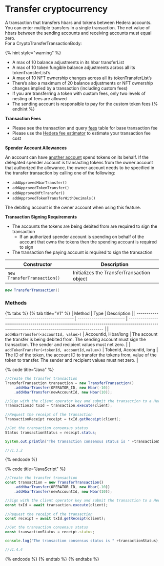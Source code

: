 # Transfer cryptocurrency

A transaction that transfers hbars and tokens between Hedera accounts. You can enter multiple transfers in a single transaction. The net value of hbars between the sending accounts and receiving accounts must equal zero.\
For a CryptoTransferTransactionBody:

{% hint style="warning" %}
* A max of 10 balance adjustments in its hbar transferList
* A max of 10 token fungible balance adjustments across all its tokenTransferList’s
* A max of 10 NFT ownership changes across all its tokenTransferList’s
* There’s also a maximum of 20 balance adjustments or NFT ownership changes implied by a transaction (including custom fees)
* If you are transferring a token with custom fees, only two levels of nesting of fees are allowed
* The sending account is responsible to pay for the custom token fees
{% endhint %}

**Transaction Fees**

* Please see the transaction and query [fees](../../../../../mainnet/fees/#transaction-and-query-fees) table for base transaction fee
* Please use the [Hedera fee estimator](https://hedera.com/fees) to estimate your transaction fee cost

**Spender Account Allowances**

An account can have [another account](../../../cryptocurrency/approve-an-allowance.md) spend tokens on its behalf. If the delegated spender account is transacting tokens from the owner account that authorized the allowance, the owner account needs to be specified in the transfer transaction by calling one of the following:

* `addApprovedHbarTransfer()`
* `addApprovedTokenTransfer()`
* `addApprovedNftTransfer()`
* `addApprovedTokenTransferWithDecimals()`

The debiting account is the owner account when using this feature.

**Transaction Signing Requirements**

* The accounts the tokens are being debited from are required to sign the transaction
  * If an authorized spender account is spending on behalf of the account that owns the tokens then the spending account is required to sign
* The transaction fee paying account is required to sign the transaction

| Constructor                 | Description                                |
| --------------------------- | ------------------------------------------ |
| `new TransferTransaction()` | Initializes the TransferTransaction object |

```java
new TransferTransaction()
```

### Methods

{% tabs %}
{% tab title="V1" %}
| Method                                         | Type                     | Description                                                                                                                                     |
| ---------------------------------------------- | ------------------------ | ----------------------------------------------------------------------------------------------------------------------------------------------- |
| `addHbarTransfer(<accountId, value>)`          | AccountId, Hbar/long     | The account the transfer is being debited from. The sending account must sign the transaction. The sender and recipient values must net zero.   |
| `addTokenTransfer(<tokenId, accountId,value>)` | TokenId, AccountId, long | The ID of the token, the account ID to transfer the tokens from, value of the token to transfer. The sender and recipient values must net zero. |

{% code title="Java" %}
```java
//Create the transfer transaction
TransferTransaction transaction = new TransferTransaction()
    .addHbarTransfer(OPERATOR_ID, new Hbar(-10))
    .addHbarTransfer(newAccountId, new Hbar(10));

//Sign with the client operator key and submit the transaction to a Hedera network
TransactionId txId = transaction.execute(client);
        
//Request the receipt of the transaction
TransactionReceipt receipt = txId.getReceipt(client);

//Get the transaction consensus status
Status transactionStatus = receipt.status;

System.out.println("The transaction consensus status is " +transactionStatus);

//v1.3.2
```
{% endcode %}

{% code title="JavaScript" %}
```javascript
//Create the transfer transaction
const transaction = new TransferTransaction()
    .addHbarTransfer(OPERATOR_ID, new Hbar(-10))
    .addHbarTransfer(newAccountId, new Hbar(10));

//Sign with the client operator key and submit the transaction to a Hedera network
const txId = await transaction.execute(client);
        
//Request the receipt of the transaction
const receipt = await txId.getReceipt(client);

//Get the transaction consensus status
const transactionStatus = receipt.status;

console.log("The transaction consensus status is " +transactionStatus);

//v1.4.4
```
{% endcode %}
{% endtab %}
{% endtabs %}
